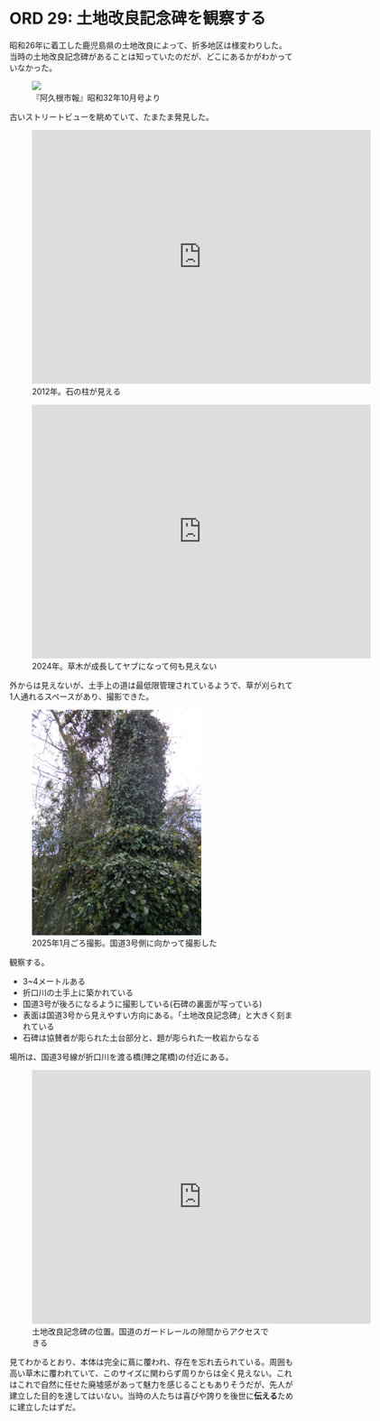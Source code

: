 # ORD 29: 土地改良記念碑を観察する

昭和26年に着工した鹿児島県の土地改良によって、折多地区は様変わりした。当時の土地改良記念碑があることは知っていたのだが、どこにあるかがわかっていなかった。

<figure>
  <img src="./images/20230813kansei.png" width="300">
  <figcaption>『阿久根市報』昭和32年10月号より</figcaption>
</figure>

古いストリートビューを眺めていて、たまたま発見した。

<figure>
  <iframe src="https://www.google.com/maps/embed?pb=!4v1750596407117!6m8!1m7!1saPs5dDb66pwbzo4mVGowKg!2m2!1d32.06119608820146!2d130.2253876457155!3f9.478513739572588!4f0.9325730855880039!5f2.613667841247745" width="600" height="450" style="border:0;" allowfullscreen="" loading="lazy" referrerpolicy="no-referrer-when-downgrade"></iframe>
  <figcaption>2012年。石の柱が見える</figcaption>
</figure>

<figure>
  <iframe src="https://www.google.com/maps/embed?pb=!4v1750579835196!6m8!1m7!1sbfwjgwVNwsK55W8_K6yT9Q!2m2!1d32.06118415846171!2d130.2253680657713!3f7.922903762587794!4f-5.173834490674167!5f0.7820865974627469" width="600" height="450" style="border:0;" allowfullscreen="" loading="lazy" referrerpolicy="no-referrer-when-downgrade"></iframe>
  <figcaption>2024年。草木が成長してヤブになって何も見えない</figcaption>
</figure>

外からは見えないが、土手上の道は最低限管理されているようで、草が刈られて1人通れるスペースがあり、撮影できた。

<figure>
  <img src="./images/20250622stone.jpg" width="300">
  <figcaption>2025年1月ごろ撮影。国道3号側に向かって撮影した</figcaption>
</figure>

観察する。

- 3~4メートルある
- 折口川の土手上に築かれている
- 国道3号が後ろになるように撮影している(石碑の裏面が写っている)
- 表面は国道3号から見えやすい方向にある。「土地改良記念碑」と大きく刻まれている
- 石碑は協賛者が彫られた土台部分と、題が彫られた一枚岩からなる

場所は、国道3号線が折口川を渡る橋(陣之尾橋)の付近にある。

<figure>
<iframe src="https://www.google.com/maps/embed?pb=!1m17!1m12!1m3!1d4080.4399867872717!2d130.2244207667938!3d32.06099876365171!2m3!1f0!2f0!3f0!3m2!1i1024!2i768!4f13.1!3m2!1m1!2zMzLCsDAzJzQxLjEiTiAxMzDCsDEzJzMxLjUiRQ!5e1!3m2!1sen!2sjp!4v1750556804018!5m2!1sen!2sjp" width="600" height="450" style="border:0;" allowfullscreen="" loading="lazy" referrerpolicy="no-referrer-when-downgrade"></iframe>
  <figcaption>土地改良記念碑の位置。国道のガードレールの隙間からアクセスできる</figcaption>
</figure>

見てわかるとおり、本体は完全に蔦に覆われ、存在を忘れ去られている。周囲も高い草木に覆われていて、このサイズに関わらず周りからは全く見えない。これはこれで自然に任せた廃墟感があって魅力を感じることもありそうだが、先人が建立した目的を達してはいない。当時の人たちは喜びや誇りを後世に**伝える**ために建立したはずだ。
